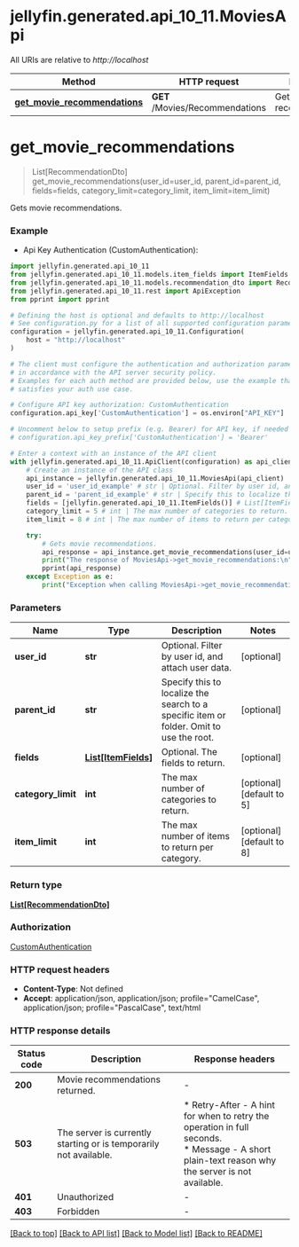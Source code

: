 # jellyfin.generated.api_10_11.MoviesApi

All URIs are relative to *http://localhost*

Method | HTTP request | Description
------------- | ------------- | -------------
[**get_movie_recommendations**](MoviesApi.md#get_movie_recommendations) | **GET** /Movies/Recommendations | Gets movie recommendations.


# **get_movie_recommendations**
> List[RecommendationDto] get_movie_recommendations(user_id=user_id, parent_id=parent_id, fields=fields, category_limit=category_limit, item_limit=item_limit)

Gets movie recommendations.

### Example

* Api Key Authentication (CustomAuthentication):

```python
import jellyfin.generated.api_10_11
from jellyfin.generated.api_10_11.models.item_fields import ItemFields
from jellyfin.generated.api_10_11.models.recommendation_dto import RecommendationDto
from jellyfin.generated.api_10_11.rest import ApiException
from pprint import pprint

# Defining the host is optional and defaults to http://localhost
# See configuration.py for a list of all supported configuration parameters.
configuration = jellyfin.generated.api_10_11.Configuration(
    host = "http://localhost"
)

# The client must configure the authentication and authorization parameters
# in accordance with the API server security policy.
# Examples for each auth method are provided below, use the example that
# satisfies your auth use case.

# Configure API key authorization: CustomAuthentication
configuration.api_key['CustomAuthentication'] = os.environ["API_KEY"]

# Uncomment below to setup prefix (e.g. Bearer) for API key, if needed
# configuration.api_key_prefix['CustomAuthentication'] = 'Bearer'

# Enter a context with an instance of the API client
with jellyfin.generated.api_10_11.ApiClient(configuration) as api_client:
    # Create an instance of the API class
    api_instance = jellyfin.generated.api_10_11.MoviesApi(api_client)
    user_id = 'user_id_example' # str | Optional. Filter by user id, and attach user data. (optional)
    parent_id = 'parent_id_example' # str | Specify this to localize the search to a specific item or folder. Omit to use the root. (optional)
    fields = [jellyfin.generated.api_10_11.ItemFields()] # List[ItemFields] | Optional. The fields to return. (optional)
    category_limit = 5 # int | The max number of categories to return. (optional) (default to 5)
    item_limit = 8 # int | The max number of items to return per category. (optional) (default to 8)

    try:
        # Gets movie recommendations.
        api_response = api_instance.get_movie_recommendations(user_id=user_id, parent_id=parent_id, fields=fields, category_limit=category_limit, item_limit=item_limit)
        print("The response of MoviesApi->get_movie_recommendations:\n")
        pprint(api_response)
    except Exception as e:
        print("Exception when calling MoviesApi->get_movie_recommendations: %s\n" % e)
```



### Parameters


Name | Type | Description  | Notes
------------- | ------------- | ------------- | -------------
 **user_id** | **str**| Optional. Filter by user id, and attach user data. | [optional] 
 **parent_id** | **str**| Specify this to localize the search to a specific item or folder. Omit to use the root. | [optional] 
 **fields** | [**List[ItemFields]**](ItemFields.md)| Optional. The fields to return. | [optional] 
 **category_limit** | **int**| The max number of categories to return. | [optional] [default to 5]
 **item_limit** | **int**| The max number of items to return per category. | [optional] [default to 8]

### Return type

[**List[RecommendationDto]**](RecommendationDto.md)

### Authorization

[CustomAuthentication](README.md#CustomAuthentication)

### HTTP request headers

 - **Content-Type**: Not defined
 - **Accept**: application/json, application/json; profile="CamelCase", application/json; profile="PascalCase", text/html

### HTTP response details

| Status code | Description | Response headers |
|-------------|-------------|------------------|
**200** | Movie recommendations returned. |  -  |
**503** | The server is currently starting or is temporarily not available. |  * Retry-After - A hint for when to retry the operation in full seconds. <br>  * Message - A short plain-text reason why the server is not available. <br>  |
**401** | Unauthorized |  -  |
**403** | Forbidden |  -  |

[[Back to top]](#) [[Back to API list]](README.md#documentation-for-api-endpoints) [[Back to Model list]](README.md#documentation-for-models) [[Back to README]](README.md)


